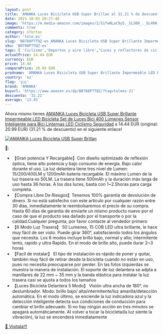 ```yaml
---
layout: post
title: 'AMANKA Luces Bicicleta USB Super Brillan al 31.21 % de descuento'
date: 2021-10-03 20:27:40
image: 'https://m.media-amazon.com/images/I/51fwNLaC9yS._SL500_._SL400_.jpg'
comments: true
category: ofertas
author: 'tole.es'
slug: 'B0788P7TQZ-es AMANKA Luces Bicicleta USB Super Brillante Impermeable LED...'
sku: 'B0788P7TQZ-es'
tags: [ 'Ciclismo','Deportes y aire libre','Luces y reflectores de ciclismo','Ropa y equipo para deportes','amanka','bicicleta', ]
actualPrice: 14.44 EUR
currency: EUR
price: 14.44
comparePrice: 20.99 EUR
prodname: 'AMANKA Luces Bicicleta USB Super Brillante Impermeable LED Bicicleta Set de Luces Bici 400 Lúmenes Sensor Inteligente para Bici Linternas LED Ciclismo Seguridad'
country: 'es'
flag: '🇪🇸'
brand: 'AMANKA'
buyurl: 'https://www.amazon.es/dp/B0788P7TQZ/?tag=tolees-21'
descuento: '31.21'
average: '13.45'
---
```


Ahora mismo tienes [AMANKA Luces Bicicleta USB Super Brillante Impermeable LED Bicicleta Set de Luces Bici 400 Lúmenes Sensor Inteligente para Bici Linternas LED Ciclismo Seguridad](https://www.amazon.es/dp/B0788P7TQZ/?tag=tolees-21) a 14.44 EUR (original: 20.99 EUR) (31.21 %  de descuento) en el siguiente enlace!

[![AMANKA Luces Bicicleta USB Super Brillan](https://m.media-amazon.com/images/I/51fwNLaC9yS._SL500_._SL400_.jpg)](https://www.amazon.es/dp/B0788P7TQZ/?tag=tolees-21)

🔎:

- 【Gran potencia Y Recargable】Con diseño optimizado de reflexión óptica, tiene alto potencia y bajo consumo de energía. Bajo calor durante el uso. La luz delantera tiene tres nivel de Lumen: 15/200/400LM y 1200mAh batería recargable. El máximo Lumen de la luz trasera es 50LM. La trasera tiene 500mAh y la duración más larga de uso hasta 36 horas. A los dos luces, basta con 1~2.5horas para carga completa.
- 【Compra Libre De Riesgos】Tenemos 100% garantía de devolución de dinero. Si no está satisfecho con este artículo por cualquier razón entre 30 dias, inmediatamente le reembolsaremos el precio de su compra. Hasta 60 días de garantía de enviarle un mismo producto nuevo por el caso de que el producto sea dañado por el transporte o por la calidad.Cualquier pregunta, por favor contacte al vendedor primero
- 【6 Modo Luz Trasera】 50 Lumenes, 15 COB LED ultra brillante, le hace muy fácil de ser visto. Puede girar 360°, satisfaciendo todos los ángulos que necesita. Los 6 modos incluye brillo bajo, normal y alto; intermitente lento, rapido y ultra Rapido. En el modo de brillo alto, puede durar 2~3 horas
- 【Facíl de instalar】 El tipo de instalación es rápido de poner y quitar, también muy fácil de retirar desde la bicicleta cuando no están en uso, pues no necesita preocuparse por perder. En las fotos izquierdas se muestra la manera de instalación. El soporte de luz delantera se adpta a manillares de 22 mm ~ 35 mm y la banda elástica para instalar la luz trasera casi se ajusta a todos los tamaños
- 【Luces Bicicleta Delantera 5 Modo】 Visión ultra ancha de 180°, no deslumbrador. Modo: brillo bajo/ alta/intermitente/luz amarilla/detección automática. En el modo último, se enciende la luz indicadora azul y la detección inteligente detecta sus condiciones de conducción para cambiar el brillo adecuado. Si no hay ningún acción en tres minutos se apagará automáticamente. Al volver a tocar la bicicleta(la luz siente la vibración), la luz se encenderá inmediatamente

[🛒 Visítala!!!](https://www.amazon.es/dp/B0788P7TQZ/?tag=tolees-21)
